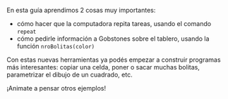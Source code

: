 En esta guía aprendimos 2 cosas muy importantes:

* cómo hacer que la computadora repita tareas, usando el comando `repeat`
* cómo pedirle información a Gobstones sobre el tablero, usando la función `nroBolitas(color)`

Con estas nuevas herramientas ya podés empezar a construir programas más interesantes: copiar una celda, poner o sacar muchas bolitas, parametrizar el dibujo de un cuadrado, etc.

¡Animate a pensar otros ejemplos!